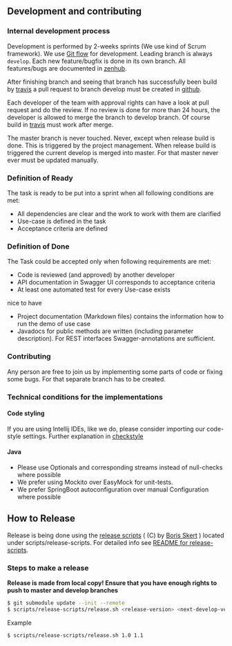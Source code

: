 ## Development and contributing

### Internal development process
Development is performed by 2-weeks sprints (We use kind of Scrum framework).
We use [Git flow](http://nvie.com/posts/a-successful-git-branching-model/) for development. 
Leading branch is always <code>develop</code>.
Each new feature/bugfix is done in its own branch. All features/bugs are documented in 
[zenhub](https://app.zenhub.com/workspaces/open-banking-gateway-5dd3b3daf010250001260675).

After finishing branch and seeing that branch has successfully been build by 
[travis](https://travis-ci.com/adorsys/open-banking-gateway)
a pull request to branch develop must be created in 
[github](https://github.com/adorsys/open-banking-gateway).

Each developer of the team with approval rights can have a look at pull request and do the review.
If no review is done for more than 24 hours, the developer is allowed to merge the branch to develop branch.
Of course build in [travis](https://travis-ci.com/adorsys/open-banking-gateway) must work after merge.

The master branch is never touched. Never, except when release build is done. This is triggered by
the project management. When release build is triggered the current develop is merged into master. 
For that master never ever must be updated manually.
 
### Definition of Ready
The task is ready to be put into a sprint when all following conditions are met:
* All dependencies are clear and the work to work with them are clarified
* Use-case is defined in the task
* Acceptance criteria are defined

### Definition of Done
The Task could be accepted only when following requirements are met:
* Code is reviewed (and approved) by another developer
* API documentation in Swagger UI corresponds to acceptance criteria
* At least one automated test for every Use-case exists

nice to have

* Project documentation (Markdown files) contains the information how to run the demo of use case
* Javadocs for public methods are written (including parameter description). 
  For REST interfaces Swagger-annotations are sufficient.

### Contributing
Any person are free to join us by implementing some parts of code or fixing some bugs. For that separate  branch has to be created.
 
### Technical conditions for the implementations

#### Code styling
If you are using Intellij IDEs, like we do, please consider importing our code-style settings.
Further explanation in [checkstyle](../README.md#checkstyle)

#### Java
* Please use Optionals and corresponding streams instead of null-checks where possible
* We prefer using Mockito over EasyMock for unit-tests.
* We prefer SpringBoot autoconfiguration over manual Configuration where possible

## How to Release

Release is being done using the [release scripts](https://github.com/borisskert/release-scripts) ( (C) by [Boris Skert](https://github.com/borisskert) ) located under scripts/release-scripts.
For detailed info see [README for release-scripts](../scripts/release-scripts/README.md).

### Steps to make a release

**Release is made from local copy! Ensure that you have enough rights to push to master and develop branches**
```bash
$ git submodule update --init --remote
$ scripts/release-scripts/release.sh <release-version> <next-develop-version>
``` 
Example
```bash
$ scripts/release-scripts/release.sh 1.0 1.1
```